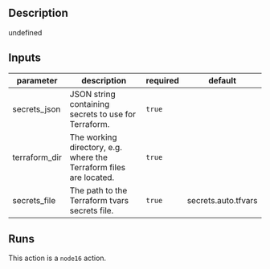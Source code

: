 ## Description

undefined

## Inputs

| parameter | description | required | default |
| - | - | - | - |
| secrets_json | JSON string containing secrets to use for Terraform. | `true` |  |
| terraform_dir | The working directory, e.g. where the Terraform files are located. | `true` |  |
| secrets_file | The path to the Terraform tvars secrets file. | `true` | secrets.auto.tfvars |


## Runs

This action is a `node16` action.



